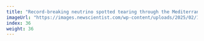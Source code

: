 ```yaml
---
title: "Record-breaking neutrino spotted tearing through the Mediterranean Sea"
imageUrl: "https://images.newscientist.com/wp-content/uploads/2025/02/12124245/SEI_239472072.jpg?width=788"
index: 36
weight: 36
---
```

